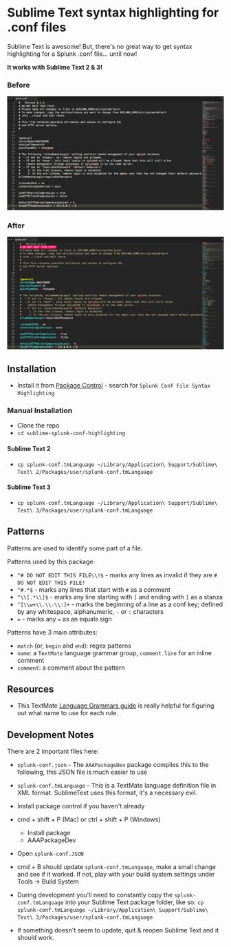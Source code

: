 # Sublime Text syntax highlighting for .conf files

Sublime Text is awesome! But, there's no great way to get syntax highlighting for a Splunk .conf file... until now!

**It works with Sublime Text 2 & 3!**

### Before

![before](before.png)

### After

![after](after.png)

## Installation

* Install it from [Package Control](https://packagecontrol.io/) - search for `Splunk Conf File Syntax Highlighting`

 
### Manual Installation

* Clone the repo
* `cd sublime-splunk-conf-highlighting`

#### Sublime Text 2

* `cp splunk-conf.tmLanguage ~/Library/Application\ Support/Sublime\ Text\ 2/Packages/user/splunk-conf.tmLanguage`

#### Sublime Text 3

* `cp splunk-conf.tmLanguage ~/Library/Application\ Support/Sublime\ Text\ 3/Packages/user/splunk-conf.tmLanguage`


## Patterns

Patterns are used to identify some part of a file.

Patterns used by this package:

* `^# DO NOT EDIT THIS FILE\\!$` - marks any lines as invalid if they are `# DO NOT EDIT THIS FILE!`
* `^#.*$` - marks any lines that start with `#` as a comment
* `^\\[.*\\]$` - marks any line starting with `[` and ending with `]` as a stanza
* `^[\\w+\\.\\-\\:]+` - marks the beginning of a line as a conf key; defined by any whitespace, alphanumeric, `-` or `:` characters
* `=` - marks any `=` as an equals sign

Patterns have 3 main attributes:

* `match` (or, `begin` and `end`): regex patterns
* `name`: a `TextMate` language grammar group, `comment.line` for an inline comment
* `comment`: a comment about the pattern

## Resources

* This TextMate [Language Grammars guide](https://manual.macromates.com/en/language_grammars#naming_conventions) is really helpful for figuring out what name to use for each rule.


## Development Notes

There are 2 important files here:

* `splunk-conf.json` - The `AAAPackageDev` package compiles this to the following, this JSON file is much easier to use
* `splunk-conf.tmLanguage` - This is a TextMate language definition file in XML format. SublimeText uses this format, it's a necessary evil.

* Install package control if you haven't already
* cmd + shift + P (Mac) or ctrl + shift + P (Windows)
    - Install package
    - AAAPackageDev
* Open `splunk-conf.JSON`
* cmd + B should update `splunk-conf.tmLanguage`, make a small change and see if it worked. If not, play with your build system settings under Tools -> Build System
* During development you'll need to constantly copy the `splunk-conf.tmLanguage` into your Sublime Text package folder, like so: `cp splunk-conf.tmLanguage ~/Library/Application\ Support/Sublime\ Text\ 3/Packages/user/splunk-conf.tmLanguage`
* If something doesn't seem to update, quit & reopen Sublime Text and it should work.
